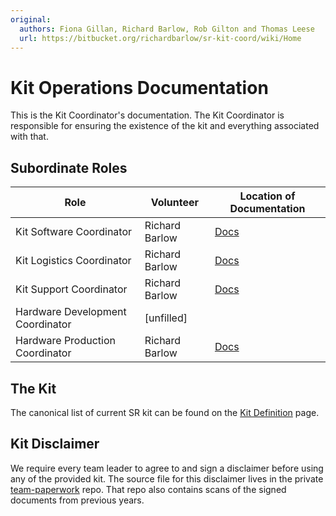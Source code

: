 ```yaml
---
original:
  authors: Fiona Gillan, Richard Barlow, Rob Gilton and Thomas Leese
  url: https://bitbucket.org/richardbarlow/sr-kit-coord/wiki/Home
---
```

# Kit Operations Documentation

This is the Kit Coordinator's documentation. The Kit Coordinator is responsible for ensuring the existence of the kit and everything associated with that.

## Subordinate Roles

Role  |   Volunteer   |   Location of Documentation
------|---------------|----------------------------
Kit Software Coordinator | Richard Barlow | [Docs](/kit/software)
Kit Logistics Coordinator | Richard Barlow | [Docs](/kit/logistics)
Kit Support Coordinator | Richard Barlow | [Docs](/kit/support)
Hardware Development Coordinator | [unfilled] |
Hardware Production Coordinator | Richard Barlow | [Docs](/hw-prod-coord)

## The Kit

The canonical list of current SR kit can be found on the [Kit Definition](/kit/kit-definition) page.

## Kit Disclaimer

We require every team leader to agree to and sign a disclaimer before using any of the provided kit. The source file for this disclaimer lives in the private [team-paperwork](https://bitbucket.org/srobo/team-paperwork) repo. That repo also contains scans of the signed documents from previous years.
